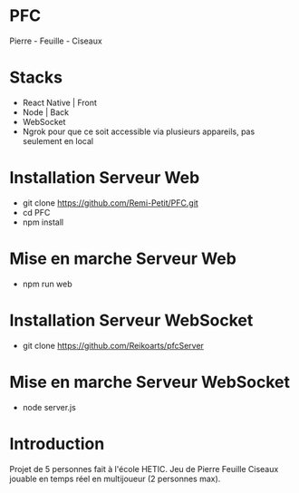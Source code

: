 # PFC
Pierre - Feuille - Ciseaux

# Stacks
- React Native | Front
- Node | Back
- WebSocket
- Ngrok pour que ce soit accessible via plusieurs appareils, pas seulement en local

# Installation Serveur Web

- git clone https://github.com/Remi-Petit/PFC.git
- cd PFC
- npm install

# Mise en marche Serveur Web

- npm run web

# Installation Serveur WebSocket

- git clone https://github.com/Reikoarts/pfcServer

# Mise en marche Serveur WebSocket

- node server.js

# Introduction

Projet de 5 personnes fait à l'école HETIC.
Jeu de Pierre Feuille Ciseaux jouable en temps réel en multijoueur (2 personnes max).
